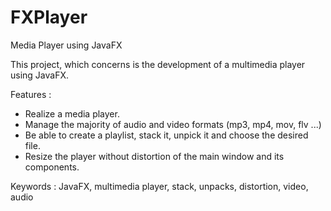 # FXPlayer

Media Player using JavaFX

This project, which concerns is the development of a multimedia player using JavaFX.

Features :
- Realize a media player.
- Manage the majority of audio and video formats (mp3, mp4, mov, flv ...)
- Be able to create a playlist, stack it, unpick it and choose the desired file.
- Resize the player without distortion of the main window and its components.

Keywords : JavaFX, multimedia player, stack, unpacks, distortion, video, audio

